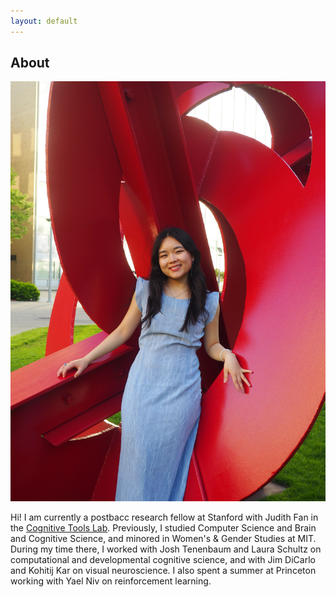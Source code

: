 ```yaml
---
layout: default
---
```


## About 

<img class="profile-picture" src="kristine.JPG">

Hi! I am currently a postbacc research fellow at Stanford with Judith Fan in the [Cognitive Tools Lab](https://cogtoolslab.github.io/). Previously, I studied Computer Science and Brain and Cognitive Science, and minored in Women's & Gender Studies at MIT. During my time there, I worked with Josh Tenenbaum and Laura Schultz on computational and developmental cognitive science, and with Jim DiCarlo and Kohitij Kar on visual neuroscience. I also spent a summer at Princeton working with Yael Niv on reinforcement learning.

<!-- This is a jekyll based resume template. You can find the full source code on [GitHub](https://github.com/bk2dcradle/researcher) -->

<!-- ## Research Interest -->
<!-- Lorem ipsum dolor sit amet, consectetur adipiscing elit. Aliquam finibus ipsum ac erat aliquam dapibus. Vestibulum vehicula placerat ex, a consectetur odio pharetra quis. Mauris id urna ante. Fusce pharetra diam ac nisi aliquet, vel egestas ex iaculis. Pellentesque laoreet cursus tellus sed pellentesque. Praesent a rhoncus elit. Nunc ipsum nisl, consequat sit amet pretium quis, gravida id ipsum. -->

<!-- ## Publications

1. F.Bar, J.Doe: Effects of having a placeholder of a name
2. S.Holmes, J.Watson: Consequences of living with a sociopath in London
 -->


<!-- ## Typography

This is a [link](http://google.com). Something *italics* and something **bold**.

Here is a table

Year | Award | Category
-----|-------|--------
2014 | Emmy  | Won Outstanding Lead Actor in a miniseries or a movie
2015 | BAFTA | Nominated for Best Leading Actor for Sherlock
2014 | Satellite | Won Best Actor miniseries or television film

Here is a horizontal rule

--- -->

<!-- Here is a blockquote

> To a great mind, nothing is little

## References

* Foo Bar: Head of Department, Placeholder Names, Lorem
* John Doe: Associate Professor, Department of Computer Science, Ipsum -->
